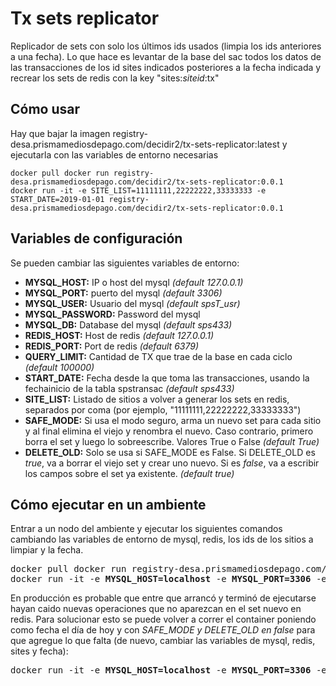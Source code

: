 # Tx sets replicator
Replicador de sets con solo los últimos ids usados (limpia los ids anteriores a una fecha). Lo que hace es levantar de la base del sac todos los datos de las transacciones de los id sites indicados posteriores a la fecha indicada y recrear los sets de redis con la key "sites:*siteid*:tx"

## Cómo usar
Hay que bajar la imagen registry-desa.prismamediosdepago.com/decidir2/tx-sets-replicator:latest y ejecutarla con las variables de entorno necesarias

```
docker pull docker run registry-desa.prismamediosdepago.com/decidir2/tx-sets-replicator:0.0.1
docker run -it -e SITE_LIST=11111111,22222222,33333333 -e START_DATE=2019-01-01 registry-desa.prismamediosdepago.com/decidir2/tx-sets-replicator:0.0.1
```

## Variables de configuración
Se pueden cambiar las siguientes variables de entorno:
- **MYSQL_HOST:** IP o host del mysql *(default 127.0.0.1)*
- **MYSQL_PORT:** puerto del mysql *(default 3306)*
- **MYSQL_USER:** Usuario del mysql *(default spsT_usr)*
- **MYSQL_PASSWORD:** Password del mysql
- **MYSQL_DB:** Database del mysql *(default sps433)*
- **REDIS_HOST:** Host de redis *(default 127.0.0.1)*
- **REDIS_PORT:** Port de redis *(default 6379)*
- **QUERY_LIMIT:** Cantidad de TX que trae de la base en cada ciclo *(default 100000)*
- **START_DATE:** Fecha desde la que toma las transacciones, usando la fechainicio de la tabla spstransac *(default sps433)*
- **SITE_LIST:** Listado de sitios a volver a generar los sets en redis, separados por coma (por ejemplo, "11111111,22222222,33333333")
- **SAFE_MODE:** Si usa el modo seguro, arma un nuevo set para cada sitio y al final elimina el viejo y renombra el nuevo. Caso contrario, primero borra el set y luego lo sobreescribe. Valores True o False *(default True)*
- **DELETE_OLD:** Solo se usa si SAFE_MODE es False. Si DELETE_OLD es *true*, va a borrar el viejo set y crear uno nuevo. Si es *false*, va a escribir los campos sobre el set ya existente. *(default true)*

## Cómo ejecutar en un ambiente

Entrar a un nodo del ambiente y ejecutar los siguientes comandos cambiando las variables de entorno de mysql, redis, los ids de los sitios a limpiar y la fecha.

<pre>
docker pull docker run registry-desa.prismamediosdepago.com/decidir2/tx-sets-replicator:0.0.1
docker run -it -e <b>MYSQL_HOST=localhost</b> -e <b>MYSQL_PORT=3306</b> -e <b>MYSQL_USER=usuario</b> -e <b>MYSQL_PASSWORD=password</b> -e <b>REDIS_HOST=localhost</b> -e <b>REDIS_PORT=6379</b> -e <b>QUERY_LIMIT=500000</b> <b>SITE_LIST=11111111,22222222,33333333</b> -e <b>START_DATE=2019-01-01</b> registry-desa.prismamediosdepago.com/decidir2/tx-sets-replicator:0.0.1
</pre>

En producción es probable que entre que arrancó y terminó de ejecutarse hayan caido nuevas operaciones que no aparezcan en el set nuevo en redis. Para solucionar esto se puede volver a correr el container poniendo como fecha el día de hoy y con *SAFE_MODE y DELETE_OLD en false* para que agregue lo que falta (de nuevo, cambiar las variables de mysql, redis, sites y fecha):

<pre>
docker run -it -e <b>MYSQL_HOST=localhost</b> -e <b>MYSQL_PORT=3306</b> -e <b>MYSQL_USER=usuario</b> -e <b>MYSQL_PASSWORD=password</b> -e <b>REDIS_HOST=localhost</b> -e <b>REDIS_PORT=6379</b> -e <b>QUERY_LIMIT=500000</b> <b>SITE_LIST=11111111,22222222,33333333</b> -e <b>START_DATE=FECHA_DE_HOY</b> -e SAFE_MODE=false -e DELETE_OLD=false  registry-desa.prismamediosdepago.com/decidir2/tx-sets-replicator:0.0.1
</pre>
